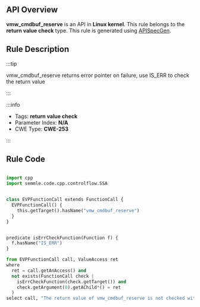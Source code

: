 ---
---


## API Overview
**vmw_cmdbuf_reserve** is an API in **Linux kernel**. This rule belongs to the **return value check** type. This rule is generated using [APISpecGen](../../tools/APISpecGen).
## Rule Description

:::tip

vmw_cmdbuf_reserve returns error pointer on failure, use IS_ERR to check the return value

:::

:::info

- Tags: **return value check**
- Parameter Index: **N/A**
- CWE Type: **CWE-253**

:::

## Rule Code
```python

import cpp
import semmle.code.cpp.controlflow.SSA


class EVPFunctionCall extends FunctionCall {
  EVPFunctionCall() {
    this.getTarget().hasName("vmw_cmdbuf_reserve")
  }
}


predicate isErrCheckFunction(Function f) {
  f.hasName("IS_ERR") 
}

from EVPFunctionCall call, ValueAccess ret
where
  ret = call.getAnAccess() and
  not exists(FunctionCall check |
    isErrCheckFunction(check.getTarget()) and
    check.getArgument(0).getAChild*() = ret
  )
select call, "The return value of vmw_cmdbuf_reserve is not checked with IS_ERR."
    
```